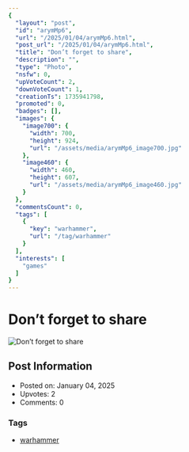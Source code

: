 ```yaml
---
{
  "layout": "post",
  "id": "arymMp6",
  "url": "/2025/01/04/arymMp6.html",
  "post_url": "/2025/01/04/arymMp6.html",
  "title": "Don’t forget to share",
  "description": "",
  "type": "Photo",
  "nsfw": 0,
  "upVoteCount": 2,
  "downVoteCount": 1,
  "creationTs": 1735941798,
  "promoted": 0,
  "badges": [],
  "images": {
    "image700": {
      "width": 700,
      "height": 924,
      "url": "/assets/media/arymMp6_image700.jpg"
    },
    "image460": {
      "width": 460,
      "height": 607,
      "url": "/assets/media/arymMp6_image460.jpg"
    }
  },
  "commentsCount": 0,
  "tags": [
    {
      "key": "warhammer",
      "url": "/tag/warhammer"
    }
  ],
  "interests": [
    "games"
  ]
}
---
```


# Don’t forget to share

![Don’t forget to share](/assets/media/arymMp6_image700.jpg)

## Post Information

- Posted on: January 04, 2025
- Upvotes: 2
- Comments: 0

### Tags

- [warhammer](/tag/warhammer)
